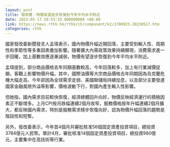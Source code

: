 ```yaml
---
layout: post
title: 發改委：物價有望逐步恢復到今年平均水平附近
date: 2023-05-17 10:53:33.000000000 +08:00
link: https://news.rthk.hk/rthk/ch/component/k2/1700923-20230517.htm
categories: rthk
---
```


國家發改委新聞發言人孟瑋表示，國內物價升幅近期回落，主要受到輸入性、周期性和季節性等多重因素疊加影響。隨著擴大內需政策效果持續顯現，消費需求進一步回暖，加上基數效應逐漸減弱，物價有望逐步恢復到今年平均水平附近。

孟瑋提到，部分商品價格去年同期基數較高，今年回落較多，加上有行業減價促銷，客觀上影響物價升幅。其中，國際油價等大宗商品價格去年同期因為烏克蘭危機大幅走高，今年郤因為全球需求走弱、美國聯儲局持續加息，以及部分主要發達國家金融風險外溢等影響，價格波動下行，對國內產生輸入性影響。

但她指，國內需求目前較快恢復，經濟總體回升向好，物價反映經濟運行的積極因素正不斷增多。上月CPI按月跌幅連續2個月收窄，服務價格按年升幅連續2個月擴大，都反映國內需求，特別是服務需求穩步恢復向好，認為物價升幅回落的趨勢是階段性和短暫。

另外，發改委表示，今年首4個月共審批核准56個固定資產投資項目，總投資3784億元人民幣。單計4月，審批核准14個固定資產投資項目，總投資980億元，主要集中在高技術等行業。
